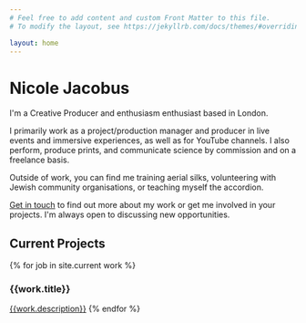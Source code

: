 ```yaml
---
# Feel free to add content and custom Front Matter to this file.
# To modify the layout, see https://jekyllrb.com/docs/themes/#overriding-theme-defaults

layout: home
---
```


# Nicole Jacobus


I'm a Creative Producer and enthusiasm enthusiast based in London. 

I primarily work as a project/production manager and producer in live events and immersive experiences, as well as for YouTube channels. I also perform, produce prints, and communicate science by commission and on a freelance basis.

Outside of work, you can find me training aerial silks, volunteering with Jewish community organisations, or teaching myself the accordion.

<a href="mailto:hinicole@jacobus.org">Get in touch</a> to find out more about my work or get me involved in your projects. I'm always open to discussing new opportunities.

<div class="index-current work">
<h2 id="current work">Current Projects</h2>

{% for job in site.current work %}
<h3>{{work.title}}</h3>
<a href="{{ site.baseurl }}{{ work.url }}">{{work.description}}</a>
{% endfor %}
</div>